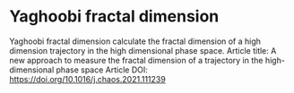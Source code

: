 # Yaghoobi fractal dimension
Yaghoobi fractal dimension calculate the fractal dimension of a high dimension trajectory in the high dimensional phase space.
Article title: A new approach to measure the fractal dimension of a trajectory in the high-dimensional phase space
Article DOI: https://doi.org/10.1016/j.chaos.2021.111239
